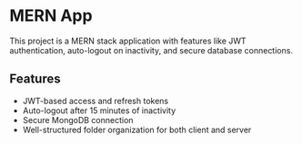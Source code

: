 # MERN App
This project is a MERN stack application with features like JWT authentication, auto-logout on inactivity, and secure database connections.

## Features
- JWT-based access and refresh tokens
- Auto-logout after 15 minutes of inactivity
- Secure MongoDB connection
- Well-structured folder organization for both client and server
